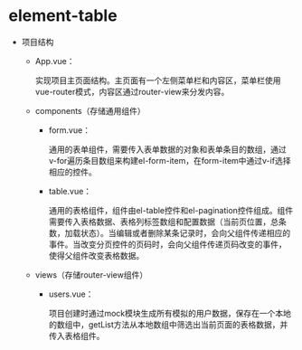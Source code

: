 # element-table

- 项目结构

  - App.vue：

    实现项目主页面结构。主页面有一个左侧菜单栏和内容区，菜单栏使用vue-router模式，内容区通过router-view来分发内容。

  - components（存储通用组件）

    - form.vue：

      通用的表单组件，需要传入表单数据的对象和表单条目的数组，通过v-for遍历条目数组来构建el-form-item，在form-item中通过v-if选择相应的控件。

    - table.vue：

      通用的表格组件，组件由el-table控件和el-pagination控件组成。组件需要传入表格数据、表格列标签数组和配置数据（当前页位置，总条数，加载状态）。当编辑或者删除某条记录时，会向父组件传递相应的事件。当改变分页控件的页码时，会向父组件传递页码改变的事件，使得父组件改变表格数据。

  - views（存储router-view组件）

    - users.vue：

      项目创建时通过mock模块生成所有模拟的用户数据，保存在一个本地的数组中，getList方法从本地数组中筛选出当前页面的表格数据，并传入表格组件。

